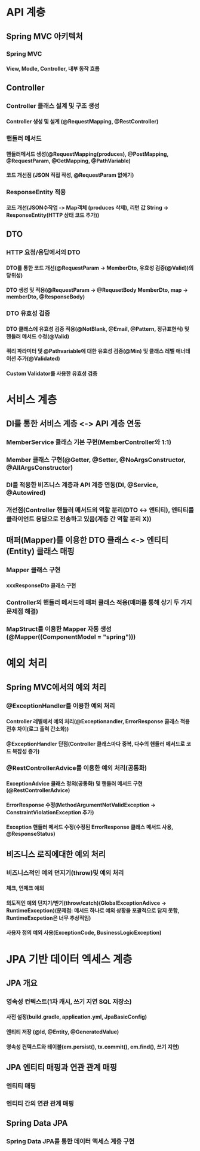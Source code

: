 # API 계층
## Spring MVC 아키텍처
### Spring MVC
#### View, Modle, Controller, 내부 동작 흐름
## Controller
### Controller 클래스 설계 및 구조 생성
#### Controller 생성 및 설계 (@RequestMapping, @RestController)
### 핸들러 메서드
#### 핸들러메서드 생성(@RequestMapping(produces), @PostMapping, @RequestParam, @GetMapping, @PathVariable)
#### 코드 개선점 (JSON 직접 작성, @RequestParam 없애기)
### ResponseEntity 적용
#### 코드 개선(JSON수작업 -> Map객체 (produces 삭제), 리턴 값 String -> ResponseEntity(HTTP 상태 코드 추가))
## DTO
### HTTP 요청/응답에서의 DTO
#### DTO를 통한 코드 개선(@RequestParam -> MemberDto, 유효성 검증(@Valid))의 당위성)
#### DTO 생성 및 적용(@RequestParam -> @RequsetBody MemberDto, map -> memberDto, @ResponseBody)
### DTO 유효성 검증
#### DTO 클래스에 유효성 검증 적용(@NotBlank, @Email, @Pattern, 정규표현식) 및 핸들러 메서드 수정(@Valid)
#### 쿼리 파라미터 및 @Pathvariable에 대한 유효성 검증(@Min) 및 클래스 레벨 애너테이션 추가(@Validated)
#### Custom Validator를 사용한 유효성 검증
# 서비스 계층
## DI를 통한 서비스 계층 <-> API 계층 연동
### MemberService 클래스 기본 구현(MemberController와 1:1)
### Member 클래스 구현(@Getter, @Setter, @NoArgsConstructor, @AllArgsConstructor)
### DI를 적용한 비즈니스 계층과 API 계층 연동(DI, @Service, @Autowired)
### 개선점(Controller 핸들러 메서드의 역할 분리(DTO <-> 엔티티), 엔티티를 클라이언트 응답으로 전송하고 있음(계층 간 역할 분리 X))
## 매퍼(Mapper)를 이용한 DTO 클래스 <-> 엔티티(Entity) 클래스 매핑
### Mapper 클래스 구현
#### xxxResponseDto 클래스 구현
### Controller의 핸들러 메서드에 매퍼 클래스 적용(매퍼를 통해 상기 두 가지 문제점 해결)
### MapStruct를 이용한 Mapper 자동 생성(@Mapper((ComponentModel = "spring")))
# 예외 처리
## Spring MVC에서의 예외 처리
### @ExceptionHandler를 이용한 예외 처리
#### Controller 레벨에서 예외 처리(@Exceptionandler, ErrorResponse 클래스 적용 전후 차이(로그 출력 간소화))
#### @ExceptionHandler 단점(Controller 클래스마다 중복, 다수의 핸들러 메서드로 코드 복잡성 증가)
### @RestControllerAdvice를 이용한 예외 처리(공통화) 
#### ExceptionAdvice 클래스 정의(공통화) 및 핸들러 메서드 구현(@RestControllerAdvice)
#### ErrorResponse 수정(MethodArgumentNotValidException  -> ConstraintViolationException 추가)
#### Exception 핸들러 메서드 수정(수정된 ErrorResponse 클래스 메서드 사용, @ResponseStatus)
## 비즈니스 로직에대한 예외 처리
### 비즈니스적인 예외 던지기(throw)및 예외 처리
#### 체크, 언체크 예외
#### 의도적인 예외 던지기/받기(throw/catch)(GlobalExceptionAdivce -> RuntimeException)(문제점: 메서드 하나로 예외 상황을 포괄적으로 담지 못함, RuntimeExcpetion은 너무 추상적임)
#### 사용자 정의 예외 사용(ExceptionCode, BusinessLogicException)
# JPA 기반 데이터 엑세스 계층
## JPA 개요
### 영속성 컨텍스트(1차 캐시, 쓰기 지연 SQL 저장소)
#### 사전 설정(build.gradle, application.yml, JpaBasicConfig)
#### 엔티티 저장 (@Id, @Entity, @GeneratedValue)
#### 영속성 컨텍스트와 테이블(em.persist(), tx.commit(), em.find(), 쓰기 지연)
## JPA 엔티티 매핑과 연관 관계 매핑
### 엔티티 매핑
### 엔티티 간의 연관 관계 매핑
## Spring Data JPA
### Spring Data JPA를 통한 데이터 액세스 계층 구현
